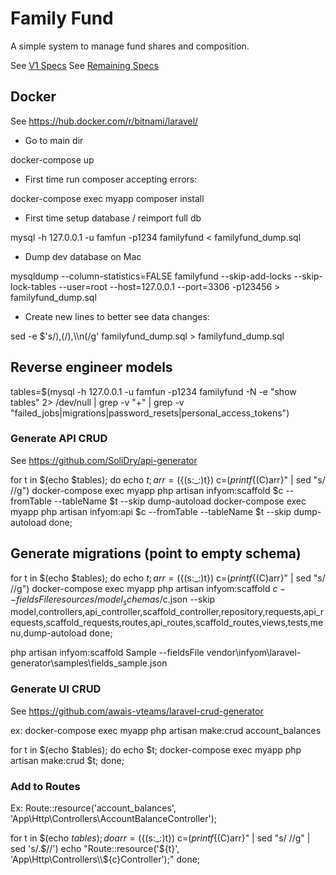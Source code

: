 # Family Fund
A simple system to manage fund shares and composition.

See [V1 Specs](specs/V1.specs.md)
See [Remaining Specs](specs/V99.spec.md)

## Docker

See https://hub.docker.com/r/bitnami/laravel/

* Go to main dir

docker-compose up

* First time run composer accepting errors:

docker-compose exec myapp composer install

* First time setup database / reimport full db

mysql -h 127.0.0.1 -u famfun -p1234 familyfund < familyfund_dump.sql

* Dump dev database on Mac

mysqldump --column-statistics=FALSE familyfund --skip-add-locks --skip-lock-tables --user=root --host=127.0.0.1 --port=3306 -p123456 > familyfund_dump.sql

* Create new lines to better see data changes:

sed -e $'s/),(/),\\\n(/g' familyfund_dump.sql > familyfund_dump.sql

## Reverse engineer models

tables=$(mysql -h 127.0.0.1 -u famfun -p1234 familyfund -N -e "show tables" 2> /dev/null | grep -v "+" | grep -v "failed_jobs\|migrations\|password_resets\|personal_access_tokens")

### Generate API CRUD

See https://github.com/SoliDry/api-generator

for t in $(echo $tables); 
    do echo $t; 
    arr=(${(s:_:)t})
    c=$(printf %s "${(C)arr}" | sed "s/ //g")
    docker-compose exec myapp php artisan infyom:scaffold $c --fromTable --tableName $t --skip dump-autoload
    docker-compose exec myapp php artisan infyom:api $c --fromTable --tableName $t --skip dump-autoload
done;


## Generate migrations (point to empty schema)

for t in $(echo $tables); 
    do echo $t; 
    arr=(${(s:_:)t})
    c=$(printf %s "${(C)arr}" | sed "s/ //g")
    docker-compose exec myapp php artisan infyom:scaffold $c --fieldsFile resources/model_schemas/$c.json --skip model,controllers,api_controller,scaffold_controller,repository,requests,api_requests,scaffold_requests,routes,api_routes,scaffold_routes,views,tests,menu,dump-autoload
done;


php artisan infyom:scaffold Sample --fieldsFile vendor\infyom\laravel-generator\samples\fields_sample.json
### Generate UI CRUD

See https://github.com/awais-vteams/laravel-crud-generator

ex: docker-compose exec myapp php artisan make:crud account_balances

for t in $(echo $tables); 
    do echo $t; 
    docker-compose exec myapp php artisan make:crud $t; 
done;


### Add to Routes

Ex: Route::resource('account_balances', 'App\Http\Controllers\AccountBalanceController');

for t in $(echo $tables); do
    arr=(${(s:_:)t})
    c=$(printf %s "${(C)arr}" | sed "s/ //g" | sed 's/.$//')
    echo "Route::resource('${t}', 'App\Http\Controllers\\\\${c}Controller');"
done;